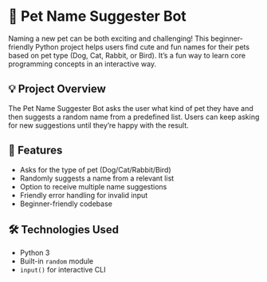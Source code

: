 # 🐾 Pet Name Suggester Bot

Naming a new pet can be both exciting and challenging! This beginner-friendly Python project helps users find cute and fun names for their pets based on pet type (Dog, Cat, Rabbit, or Bird). It’s a fun way to learn core programming concepts in an interactive way.

## 💡 Project Overview

The Pet Name Suggester Bot asks the user what kind of pet they have and then suggests a random name from a predefined list. Users can keep asking for new suggestions until they’re happy with the result.

## 🚀 Features

- Asks for the type of pet (Dog/Cat/Rabbit/Bird)
- Randomly suggests a name from a relevant list
- Option to receive multiple name suggestions
- Friendly error handling for invalid input
- Beginner-friendly codebase

## 🛠️ Technologies Used

- Python 3
- Built-in `random` module
- `input()` for interactive CLI
